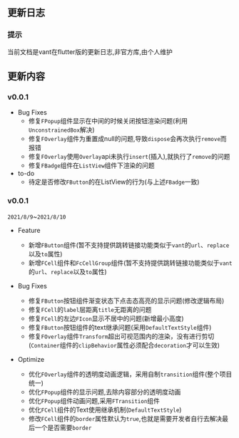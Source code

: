 ## 更新日志

### 提示

当前文档是vant在flutter版的更新日志,非官方库,由个人维护

## 更新内容


### v0.0.1

- Bug Fixes
  - 修复`FPopup`组件显示在中间的时候关闭按钮渲染问题(利用`UnconstrainedBox`解决)
  - 修复`FOverlay`组件为重置成null的问题,导致`dispose`会再次执行`remove`而报错
  - 修复`FOverlay`使用`Overlay`api未执行`insert`(插入),就执行了`remove`的问题
  - 修复`FBadge`组件在`ListView`组件下渲染的问题
- to-do
  - 待定是否修改`FButton`的在ListView的行为(与上述`FBadge`一致)

### v0.0.1

`2021/8/9`~`2021/8/10`

- Feature
  - 新增`FButton`组件(暂不支持提供跳转链接功能类似于`vant`的`url`、`replace`以及`to`属性)
  - 新增`FCell`组件和`FcCellGroup`组件(暂不支持提供跳转链接功能类似于`vant`的`url`、`replace`以及`to`属性)

- Bug Fixes
  - 修复`FButton`按钮组件渐变状态下点击态高亮的显示问题(修改逻辑布局)
  - 修复`FCell`的`label`层距离`title`无距离的问题
  - 修复`FCell`的左边`FIcon`显示不居中的问题(新增最小高度)
  - 修复`FButton`按钮组件的text继承问题(采用`DefaultTextStyle`组件)
  - 修复`FOverlay`组件`Transform`超出可视范围内的渲染，没有进行剪切(`Container`组件的`clipBehavior`属性必须配合`decoration`才可以生效)

- Optimize
  - 优化`FOverlay`组件的透明度动画逻辑，采用自制`transition`组件(整个项目统一)
  - 优化`FPopup`组件的显示问题,去除内容部分的透明度动画
  - 优化`FPopup`组件动画问题,采用`FTransition`组件
  - 优化`FCell`组件的Text使用继承机制(`DefaultTextStyle`)
  - 修改`FCell`组件的`border`属性默认为`true`,也就是需要开发者自行去解决最后一个是否需要`border`